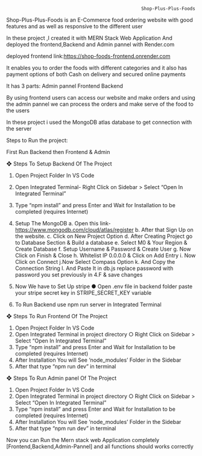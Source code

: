                                                       Shop-Plus-Plus-Foods
Shop-Plus-Plus-Foods is an E-Commerce food ordering website with good features and as well as responsive to the different user

In these project ,I created it with MERN Stack Web Application
And deployed the frontend,Backend and Admin pannel with Render.com

deployed frontend link:https://shop-foods-frontend.onrender.com

It enables you to order the foods with different categories and it also has payment options of both Cash on delivery and secured online payments

It has 3 parts:
Admin pannel
Frontend
Backend

By using frontend users can access our website and make orders and using the admin pannel we can process the orders and make serve of the food to the users

In these project i used the MongoDB atlas database to get connection with the server 



Steps to Run the project:

First Run Backend then Frontend & Admin

❖ Steps To Setup Backend Of The Project
 1. Open Project Folder In VS Code
 2. Open Integrated Terminal- Right Click on Sidebar > Select “Open In Integrated
 Terminal”
 3. Type “npm install” and press Enter and Wait for
 Installation to be completed (requires Internet)

 4. Setup The MongoDB
  a. Open this link- https://www.mongodb.com/cloud/atlas/register
  b. After that Sign Up on the website.
  c. Click on New Project Option
  d. After Creating Project go to Database Section &
      Build a database
  e. Select M0 & Your Region & Create Database
  f. Setup Username & Password & Create User
  g. Now Click on Finish & Close
  h. Whitelist IP 0.0.0.0 & Click on Add Entry
  i. Now Click on Connect
  j.Now Select Compass Option
  k. And Copy the Connection String
  l. And Paste It in db.js replace password with password
 you set previously in 4.F & save changes

 5. Now We have to Set Up stripe
 ● Open .env file in backend folder paste your stripe secret
 key in STRIPE_SECRET_KEY variable
6. To Run Backend use npm run server in Integrated Terminal



❖ Steps To Run Frontend  Of The Project
 1. Open Project Folder In VS Code
 2. Open Integrated Terminal in project directory
 ○ Right Click on Sidebar > Select “Open In Integrated
 Terminal”
 3. Type “npm install” and press Enter and Wait for
 Installation to be completed (requires Internet)
 4. After Installation You will See ‘node_modules’ Folder in
 the Sidebar
 5. After that type “npm run dev” in terminal

❖ Steps To Run Admin panel Of The Project
1. Open Project Folder In VS Code
 2. Open Integrated Terminal in project directory
 ○ Right Click on Sidebar > Select “Open In Integrated
 Terminal”
 3. Type “npm install” and press Enter and Wait for
 Installation to be completed (requires Internet)
 4. After Installation You will See ‘node_modules’ Folder in
 the Sidebar
 5. After that type “npm run dev” in terminal


Now you can Run the Mern stack web Application completely [Frontend,Backend,Admin-Pannel] and all functions should  works correctly








